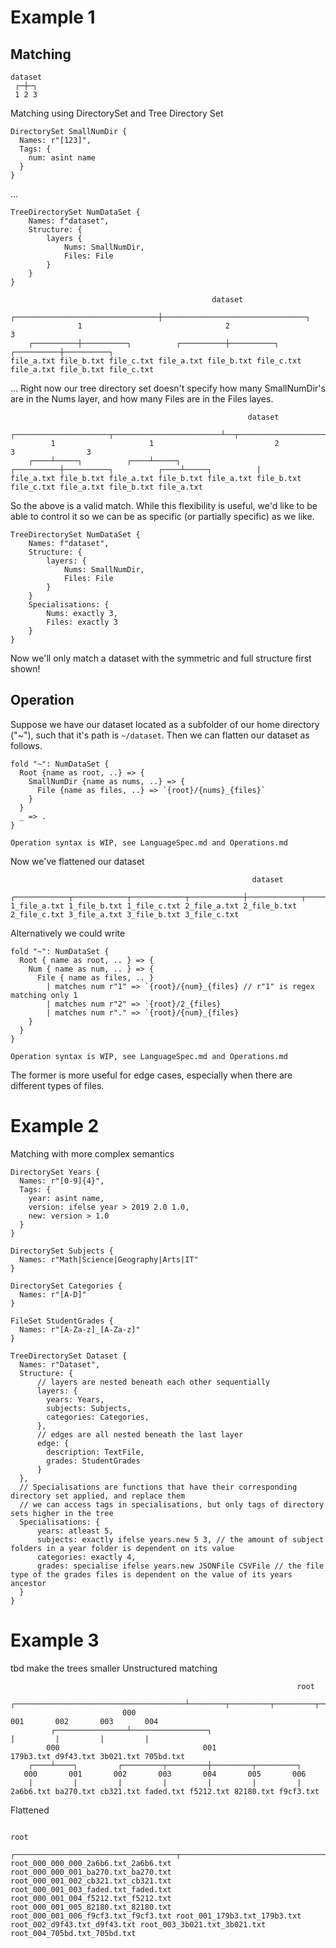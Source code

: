 # Example 1

## Matching
```
dataset
 ┌─┼─┐
 1 2 3
```
Matching using DirectorySet and Tree Directory Set

```
DirectorySet SmallNumDir {
  Names: r"[123]",
  Tags: {
    num: asint name
  }
}
```
...

```
TreeDirectorySet NumDataSet {
    Names: f"dataset",
    Structure: {
        layers {
            Nums: SmallNumDir,
            Files: File
        }
    }
}
```

```
                                             dataset
               ┌────────────────────────────────┼────────────────────────────────┐
               1                                2                                3                
    ┌──────────┼──────────┐          ┌──────────┼──────────┐          ┌──────────┼──────────┐     
file_a.txt file_b.txt file_c.txt file_a.txt file_b.txt file_c.txt file_a.txt file_b.txt file_c.txt
```
...
Right now our tree directory set doesn't specify how many SmallNumDir's are in the Nums layer, and how many Files are in the Files layes.

```
                                                     dataset
         ┌─────────────────────┬────────────────────────┴──┬──────────────────────────┬────────────────┐
         1                     1                           2                          3                3     
    ┌────┴─────┐          ┌────┴─────┐          ┌──────────┼──────────┐          ┌────┴─────┐          |     
file_a.txt file_b.txt file_a.txt file_b.txt file_a.txt file_b.txt file_c.txt file_a.txt file_b.txt file_a.txt
```
So the above is a valid match.
While this flexibility is useful, we'd like to be able to control it so we can be as specific (or partially specific) as we like.

```
TreeDirectorySet NumDataSet {
    Names: f"dataset",
    Structure: {
        layers: {
            Nums: SmallNumDir,
            Files: File
        }
    }
    Specialisations: {
        Nums: exactly 3,
        Files: exactly 3
    }
}
```
Now we'll only match a dataset with the symmetric and full structure first shown!

## Operation

Suppose we have our dataset located as a subfolder of our home directory ("~"), such that it's path is `~/dataset`.
Then we can flatten our dataset as follows.

```
fold "~": NumDataSet {
  Root {name as root, ..} => {
    SmallNumDir {name as nums, ..} => {
      File {name as files, ..} => `{root}/{nums}_{files}`
    }
  }
  _ => .
}
```
`Operation syntax is WIP, see LanguageSpec.md and Operations.md`

Now we've flattened our dataset
```
                                                      dataset
     ┌────────────┬────────────┬────────────┬────────────┼────────────┬────────────┬────────────┬────────────┐
1_file_a.txt 1_file_b.txt 1_file_c.txt 2_file_a.txt 2_file_b.txt 2_file_c.txt 3_file_a.txt 3_file_b.txt 3_file_c.txt
```

Alternatively we could write
```
fold "~": NumDataSet {
  Root { name as root, .. } => {
    Num { name as num, .. } => {
      File { name as files, .. }
        | matches num r"1" => `{root}/{num}_{files} // r"1" is regex matching only 1
        | matches num r"2" => `{root}/2_{files}
        | matches num r"." => `{root}/{num}_{files}
    }
  }
}
```
`Operation syntax is WIP, see LanguageSpec.md and Operations.md`

The former is more useful for edge cases, especially when there are different types of files.


# Example 2
Matching with more complex semantics
```
DirectorySet Years {
  Names: r"[0-9]{4}",
  Tags: {
    year: asint name,
    version: ifelse year > 2019 2.0 1.0,
    new: version > 1.0
  }
}

DirectorySet Subjects {
  Names: r"Math|Science|Geography|Arts|IT"
}

DirectorySet Categories {
  Names: r"[A-D]"
}

FileSet StudentGrades {
  Names: r"[A-Za-z]_[A-Za-z]"
}

TreeDirectorySet Dataset {
  Names: r"Dataset",
  Structure: {
      // layers are nested beneath each other sequentially
      layers: {
        years: Years,
        subjects: Subjects,
        categories: Categories,
      },
      // edges are all nested beneath the last layer
      edge: {
        description: TextFile,
        grades: StudentGrades
      }
  },
  // Specialisations are functions that have their corresponding directory set applied, and replace them
  // we can access tags in specialisations, but only tags of directory sets higher in the tree
  Specialisations: {
      years: atleast 5,
      subjects: exactly ifelse years.new 5 3, // the amount of subject folders in a year folder is dependent on its value
      categories: exactly 4,
      grades: specialise ifelse years.new JSONFile CSVFile // the file type of the grades files is dependent on the value of its years ancestor
  }
}
```

# Example 3
tbd make the trees smaller
Unstructured matching
```
                                                                root
                          ┌──────────────────────────────────────┴────────┬─────────┬─────────┬─────────┐
                         000                                             001       002       003       004   
         ┌────────────────┴─────────────────┐                             |         |         |         |    
        000                                001                        179b3.txt d9f43.txt 3b021.txt 705bd.txt
    ┌────┴────┐         ┌─────────┬─────────┼─────────┬─────────┐                                            
   000       001       002       003       004       005       006                                           
    |         |         |         |         |         |         |                                            
2a6b6.txt ba270.txt cb321.txt faded.txt f5212.txt 82180.txt f9cf3.txt
```


Flattened
```
                                                                                                                                                                                           root
                 ┌────────────────────────────────────┬────────────────────────────────────┬────────────────────────────────────┬────────────────────────────────────┬──────────────────────┴─────────────┬────────────────────────────────────┬────────────────────────────────┬────────────────────────────┬────────────────────────────┬────────────────────────────┐
root_000_000_000_2a6b6.txt_2a6b6.txt root_000_000_001_ba270.txt_ba270.txt root_000_001_002_cb321.txt_cb321.txt root_000_001_003_faded.txt_faded.txt root_000_001_004_f5212.txt_f5212.txt root_000_001_005_82180.txt_82180.txt root_000_001_006_f9cf3.txt_f9cf3.txt root_001_179b3.txt_179b3.txt root_002_d9f43.txt_d9f43.txt root_003_3b021.txt_3b021.txt root_004_705bd.txt_705bd.txt
```
